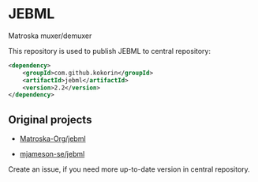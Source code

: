 # JEBML

Matroska muxer/demuxer 

This repository is used to publish JEBML to central repository:

```xml
<dependency>
    <groupId>com.github.kokorin</groupId>
    <artifactId>jebml</artifactId>
    <version>2.2</version>
</dependency>
```

## Original projects

* [Matroska-Org/jebml](https://github.com/Matroska-Org/jebml)

* [mjameson-se/jebml](https://github.com/mjameson-se/jebml)

Create an issue, if you need more up-to-date version in central repository.


